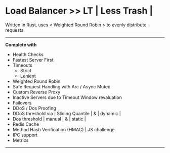 # Load Balancer >> LT | Less Trash |
Written in Rust, uses < Weighted Round Robin > to evenly distribute requests.
<hr>

**Complete with**

 - Health Checks
 - Fastest Server First
 - Timeouts
	 - Strict
	 - Lenient  
- Weighted Round Robin
- Safe Request Handling with Arc /  Async Mutex
- Custom Reverse Proxy
- Inactive Servers due to Timeout Window revaluation
- Failovers
- DDoS / Dos Proofing
- DDoS threshold via | Sliding Quantile | & | dynamic |
- Dos threshold | manual | & | static |
- Redis Cache
- Method Hash Verification (HMAC) | JS challenge
- IPC support
- Metrics
<hr>
